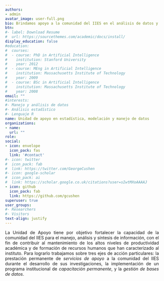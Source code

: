 ```yaml
---
authors:
- admin
avatar_image: user-full.png
bio: Brindamos apoyo a la comunidad del IIES en el análisis de datos y la modelación estadística.
btn:
#- label: Download Resume
#  url: https://sourcethemes.com/academic/docs/install/
display_education: false
#education:
#  courses:
#  - course: PhD in Artificial Intelligence
#    institution: Stanford University
#    year: 2012
#  - course: MEng in Artificial Intelligence
#    institution: Massachusetts Institute of Technology
#    year: 2009
#  - course: BSc in Artificial Intelligence
#    institution: Massachusetts Institute of Technology
#    year: 2008
email: ""
#interests:
#- Manejo y análisis de datos
#- Análisis estadístico
#- Lenguaje R
name: Unidad de apoyo en estadística, modelación y manejo de datos
organizations:
- name: 
  url: ""
role: 
social:
- icon: envelope
  icon_pack: fas
  link: '#contact'
#- icon: twitter
#  icon_pack: fab
#  link: https://twitter.com/GeorgeCushen
#- icon: google-scholar
#  icon_pack: ai
#  link: https://scholar.google.co.uk/citations?user=sIwtMXoAAAAJ
- icon: github
  icon_pack: fab
  link: https://github.com/gcushen
superuser: true
user_groups:
#- Researchers
#- Visitors
text-align: justify
---
```


<div style="text-align: justify"> 

La Unidad de Apoyo tiene por objetivo fortalecer la capacidad de la comunidad del IIES para el manejo, análisis y síntesis de información, con el fin de contribuir al mantenimiento de los 
altos niveles de productividad académica y de formación de recursos humanos que han caracterizado al instituto. Para lograrlo trabajamos sobre tres ejes de acción particulares: la prestación 
permanente de *servicios de apoyo* a la comunidad del IIES durante el desarrollo de sus investigaciones, la implementación de un programa institucional de *capacitación permanente*, y la *gestión de bases de datos*.

</div>